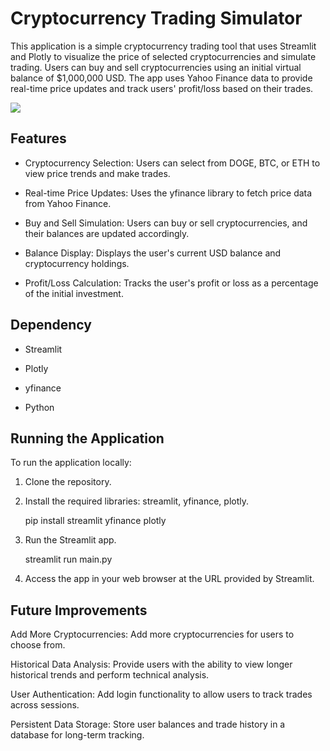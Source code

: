 # Cryptocurrency Trading Simulator

This application is a simple cryptocurrency trading tool that uses Streamlit and Plotly to visualize the price of selected cryptocurrencies and simulate trading. Users can buy and sell cryptocurrencies using an initial virtual balance of $1,000,000 USD. The app uses Yahoo Finance data to provide real-time price updates and track users' profit/loss based on their trades.

![](./Cryptocurrency_Exchange_Simulator/result.png)

## Features

- Cryptocurrency Selection: Users can select from DOGE, BTC, or ETH to view price trends and make trades.

- Real-time Price Updates: Uses the yfinance library to fetch price data from Yahoo Finance.

- Buy and Sell Simulation: Users can buy or sell cryptocurrencies, and their balances are updated accordingly.

- Balance Display: Displays the user's current USD balance and cryptocurrency holdings.

- Profit/Loss Calculation: Tracks the user's profit or loss as a percentage of the initial investment.

## Dependency

- Streamlit

- Plotly

- yfinance

- Python

## Running the Application

To run the application locally:

1. Clone the repository.

2. Install the required libraries: streamlit, yfinance, plotly.


    pip install streamlit yfinance plotly


3. Run the Streamlit app.


    streamlit run main.py
    

4. Access the app in your web browser at the URL provided by Streamlit.

## Future Improvements

Add More Cryptocurrencies: Add more cryptocurrencies for users to choose from.

Historical Data Analysis: Provide users with the ability to view longer historical trends and perform technical analysis.

User Authentication: Add login functionality to allow users to track trades across sessions.

Persistent Data Storage: Store user balances and trade history in a database for long-term tracking.


